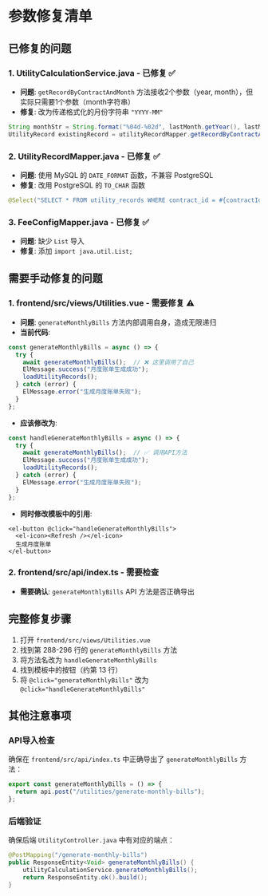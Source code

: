 # 参数修复清单

## 已修复的问题

### 1. UtilityCalculationService.java - 已修复 ✅
- **问题**: `getRecordByContractAndMonth` 方法接收2个参数（year, month），但实际只需要1个参数（month字符串）
- **修复**: 改为传递格式化的月份字符串 `"YYYY-MM"`
```java
String monthStr = String.format("%04d-%02d", lastMonth.getYear(), lastMonth.getMonthValue());
UtilityRecord existingRecord = utilityRecordMapper.getRecordByContractAndMonth(contract.getId(), monthStr);
```

### 2. UtilityRecordMapper.java - 已修复 ✅
- **问题**: 使用 MySQL 的 `DATE_FORMAT` 函数，不兼容 PostgreSQL
- **修复**: 改用 PostgreSQL 的 `TO_CHAR` 函数
```java
@Select("SELECT * FROM utility_records WHERE contract_id = #{contractId} AND TO_CHAR(record_date, 'YYYY-MM') = #{month}")
```

### 3. FeeConfigMapper.java - 已修复 ✅
- **问题**: 缺少 `List` 导入
- **修复**: 添加 `import java.util.List;`

## 需要手动修复的问题

### 1. frontend/src/views/Utilities.vue - 需要修复 ⚠️
- **问题**: `generateMonthlyBills` 方法内部调用自身，造成无限递归
- **当前代码**:
```javascript
const generateMonthlyBills = async () => {
  try {
    await generateMonthlyBills();  // ❌ 这里调用了自己
    ElMessage.success("月度账单生成成功");
    loadUtilityRecords();
  } catch (error) {
    ElMessage.error("生成月度账单失败");
  }
};
```

- **应该修改为**:
```javascript
const handleGenerateMonthlyBills = async () => {
  try {
    await generateMonthlyBills();  // ✅ 调用API方法
    ElMessage.success("月度账单生成成功");
    loadUtilityRecords();
  } catch (error) {
    ElMessage.error("生成月度账单失败");
  }
};
```

- **同时修改模板中的引用**:
```vue
<el-button @click="handleGenerateMonthlyBills">
  <el-icon><Refresh /></el-icon>
  生成月度账单
</el-button>
```

### 2. frontend/src/api/index.ts - 需要检查
- **需要确认**: `generateMonthlyBills` API 方法是否正确导出

## 完整修复步骤

1. 打开 `frontend/src/views/Utilities.vue`
2. 找到第 288-296 行的 `generateMonthlyBills` 方法
3. 将方法名改为 `handleGenerateMonthlyBills`
4. 找到模板中的按钮（约第 13 行）
5. 将 `@click="generateMonthlyBills"` 改为 `@click="handleGenerateMonthlyBills"`

## 其他注意事项

### API导入检查
确保在 `frontend/src/api/index.ts` 中正确导出了 `generateMonthlyBills` 方法：
```typescript
export const generateMonthlyBills = () => {
  return api.post("/utilities/generate-monthly-bills");
};
```

### 后端验证
确保后端 `UtilityController.java` 中有对应的端点：
```java
@PostMapping("/generate-monthly-bills")
public ResponseEntity<Void> generateMonthlyBills() {
    utilityCalculationService.generateMonthlyBills();
    return ResponseEntity.ok().build();
}
```

